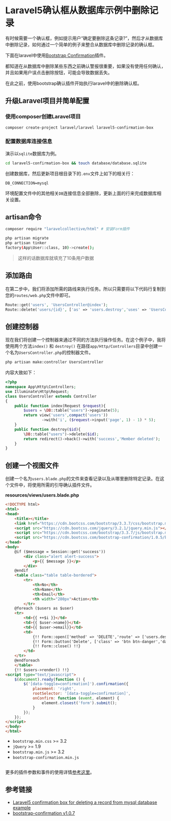 # Laravel5确认框从数据库示例中删除记录

有时候需要一个确认框，例如提示用户“确定要删除这条记录?”，然后才从数据库中删除记录，如何通过一个简单的例子来整合从数据库中删除记录的确认框。

下面在laravel中使用[Bootstrap Confirmation](https://github.com/mistic100/Bootstrap-Confirmation)插件。

都知道在从数据库中删除某些东西之前确认警报很重要，如果没有使用任何确认，并且如果用户误点击删除按钮，可能会导致数据丢失。

在此之前，使用bootstrap确认插件开始执行laravel中的删除确认框。

## 升级Laravel项目并简单配置

### 使用composer创建Laravel项目

```bash
composer create-project laravel/laravel laravel5-confirmation-box
```

### 配置数据库连接信息

演示以`sqlite`数据库为例。

```bash
cd laravel5-confirmation-box && touch database/database.sqlite
```

创建数据库，然后更新项目根目录下的`.env`文件上如下的相关行：

```dotenv
DB_CONNECTION=mysql
```

环境配置文件中的其他相关`DB`连接信息全部删除，更新上面的行来完成数据库相关设置。

## artisan命令

```bash
composer require "laravelcollective/html" # 安装Form插件

php artisan migrate
php artisan tinker
factory(App\User::class, 10)->create();
```
> 这样的话数据库就填充了10条用户数据

## 添加路由

在第二步中，我们将添加所需的路线来执行任务。所以只需要将以下代码行复制到您的`routes/web.php`文件中即可。

```php
Route::get('users', 'UsersController@index');
Route::delete('users/{id}', ['as' => 'users.destroy','uses' => 'UsersController@destroy']);
```

## 创建控制器

现在我们将创建一个控制器来通过不同的方法执行操作任务。在这个例子中，我将使用两个方法`index()` 和 `destroy()` 在路径`app/Http/Controllers`目录中创建一个名为`UsersController.php`的控制器文件。

```bash
php artisan make:controller UsersController
```

内容大致如下：

```php
<?php
namespace App\Http\Controllers;
use Illuminate\Http\Request;
class UsersController extends Controller
{
    public function index(Request $request){
        $users = \DB::table("users")->paginate(5);
        return view('users',compact('users'))
                ->with('i', ($request->input('page', 1) - 1) * 5);
    }
    public function destroy($id){
        \DB::table("users")->delete($id);
        return redirect()->back()->with('success','Member deleted');
    }
}
```

## 创建一个视图文件

创建一个名为`users.blade.php`的文件来查看记录以及从哪里删除特定记录。在这个文件中，将使用所需的引导确认插件文件。

**resources/views/users.blade.php**

```html
<!DOCTYPE html>
<html>
<head>
    <title></title>
    <link href="https://cdn.bootcss.com/bootstrap/3.3.7/css/bootstrap.min.css" rel="stylesheet">
    <script src="https://cdn.bootcss.com/jquery/3.2.1/jquery.min.js"></script>
    <script src="https://cdn.bootcss.com/bootstrap/3.3.7/js/bootstrap.min.js"></script>
    <script src="https://cdn.bootcss.com/bootstrap-confirmation/1.0.5/bootstrap-confirmation.min.js"></script>
</head>
<body>
    @if ($message = Session::get('success'))
        <div class="alert alert-success">
            <p>{{ $message }}</p>
        </div>
    @endif
    <table class="table table-bordered">
        <tr>
            <th>No</th>
            <th>Name</th>
            <th>Email</th>
            <th width="280px">Action</th>
        </tr>
    @foreach ($users as $user)
    <tr>
        <td>{{ ++$i }}</td>
        <td>{{ $user->name}}</td>
        <td>{{ $user->email}}</td>
        <td>
            {!! Form::open(['method' => 'DELETE','route' => ['users.destroy', $user->id],'style'=>'display:inline']) !!}
            {!! Form::button('Delete', ['class' => 'btn btn-danger','data-toggle'=>'confirmation']) !!}
            {!! Form::close() !!}
        </td>
    </tr>
    @endforeach
    </table>
    {!! $users->render() !!}
<script type="text/javascript">
    $(document).ready(function () {
        $('[data-toggle=confirmation]').confirmation({
            placement: 'right',
            rootSelector: '[data-toggle=confirmation]',
            onConfirm: function (event, element) {
                element.closest('form').submit();
            }
        });
    });
</script>
</body>
</html>
```

* `bootstrap.min.css` >= 3.2
* `jQuery` >= 1.9
* `bootstrap.min.js` >= 3.2
* `bootstrap-confirmation.min.js`

<img :src="$withBase('/images/languages/laravel/laravel5-confirmation-box-to-delete-records-from-mysql-database-example/laravel5-confirmation-box-to-delete-records-from-mysql-database-example.png')" alt="">

更多的插件参数和事件的使用详情[参考这里](http://bootstrap-confirmation.js.org)。

## 参考链接

* [Laravel5 confirmation box for deleting a record from mysql database example](http://www.phpzone.in/laravel5-confirmation-box-deleting-record-mysql-database-example/)
* [bootstrap-confirmation v1.0.7](https://github.com/mistic100/Bootstrap-Confirmation)
